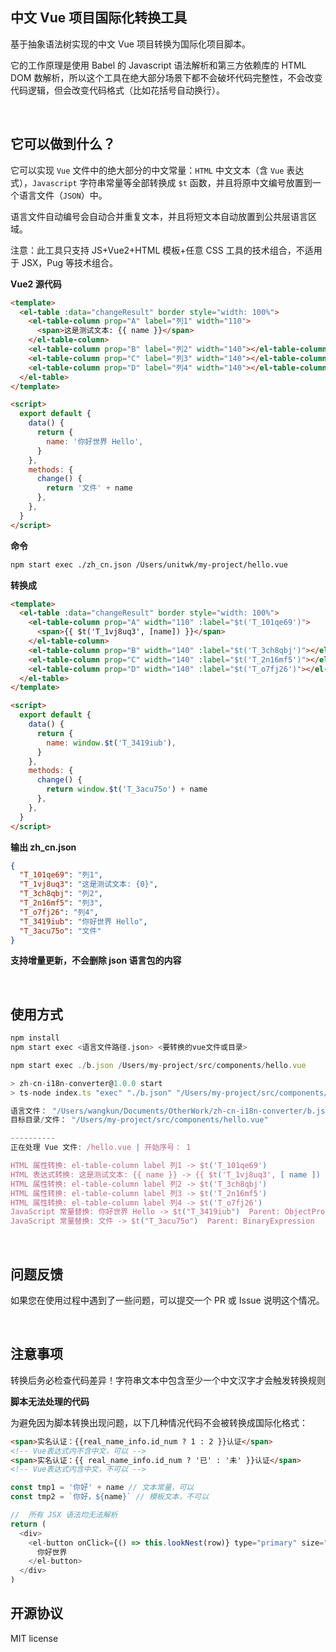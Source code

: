 ## 中文 Vue 项目国际化转换工具

基于抽象语法树实现的中文 Vue 项目转换为国际化项目脚本。

它的工作原理是使用 Babel 的 Javascript 语法解析和第三方依赖库的 HTML DOM 数解析，所以这个工具在绝大部分场景下都不会破坏代码完整性，不会改变代码逻辑，但会改变代码格式（比如花括号自动换行）。

<br />

## 它可以做到什么？

它可以实现 `Vue` 文件中的绝大部分的中文常量：`HTML` 中文文本（含 `Vue` 表达式），`Javascript` 字符串常量等全部转换成 `$t` 函数，并且将原中文编号放置到一个语言文件（`JSON`）中。

语言文件自动编号会自动合并重复文本，并且将短文本自动放置到公共层语言区域。

注意：此工具只支持 JS+Vue2+HTML 模板+任意 CSS 工具的技术组合，不适用于 JSX，Pug 等技术组合。

**Vue2 源代码**

```html
<template>
  <el-table :data="changeResult" border style="width: 100%">
    <el-table-column prop="A" label="列1" width="110">
      <span>这是测试文本: {{ name }}</span>
    </el-table-column>
    <el-table-column prop="B" label="列2" width="140"></el-table-column>
    <el-table-column prop="C" label="列3" width="140"></el-table-column>
    <el-table-column prop="D" label="列4" width="140"></el-table-column>
  </el-table>
</template>

<script>
  export default {
    data() {
      return {
        name: '你好世界 Hello',
      }
    },
    methods: {
      change() {
        return '文件' + name
      },
    },
  }
</script>
```

**命令**

```bash
npm start exec ./zh_cn.json /Users/unitwk/my-project/hello.vue

```

**转换成**

```html
<template>
  <el-table :data="changeResult" border style="width: 100%">
    <el-table-column prop="A" width="110" :label="$t('T_101qe69')">
      <span>{{ $t('T_1vj8uq3', [name]) }}</span>
    </el-table-column>
    <el-table-column prop="B" width="140" :label="$t('T_3ch8qbj')"></el-table-column>
    <el-table-column prop="C" width="140" :label="$t('T_2n16mf5')"></el-table-column>
    <el-table-column prop="D" width="140" :label="$t('T_o7fj26')"></el-table-column>
  </el-table>
</template>

<script>
  export default {
    data() {
      return {
        name: window.$t('T_3419iub'),
      }
    },
    methods: {
      change() {
        return window.$t('T_3acu75o') + name
      },
    },
  }
</script>
```

**输出 zh_cn.json**

```json
{
  "T_101qe69": "列1",
  "T_1vj8uq3": "这是测试文本: {0}",
  "T_3ch8qbj": "列2",
  "T_2n16mf5": "列3",
  "T_o7fj26": "列4",
  "T_3419iub": "你好世界 Hello",
  "T_3acu75o": "文件"
}
```

**支持增量更新，不会删除 json 语言包的内容**

<br />

## 使用方式

```bash
npm install
npm start exec <语言文件路径.json> <要转换的vue文件或目录>
```

```javascript
npm start exec ./b.json /Users/my-project/src/components/hello.vue

> zh-cn-i18n-converter@1.0.0 start
> ts-node index.ts "exec" "./b.json" "/Users/my-project/src/components/hello.vue"

语言文件： "/Users/wangkun/Documents/OtherWork/zh-cn-i18n-converter/b.json"
目标目录/文件： "/Users/my-project/src/components/hello.vue"

----------
正在处理 Vue 文件: /hello.vue | 开始序号： 1

HTML 属性转换: el-table-column label 列1 -> $t('T_101qe69')
HTML 表达式转换: 这是测试文本: {{ name }} -> {{ $t('T_1vj8uq3', [ name ]) }}
HTML 属性转换: el-table-column label 列2 -> $t('T_3ch8qbj')
HTML 属性转换: el-table-column label 列3 -> $t('T_2n16mf5')
HTML 属性转换: el-table-column label 列4 -> $t('T_o7fj26')
JavaScript 常量替换: 你好世界 Hello -> $t("T_3419iub")  Parent: ObjectProperty
JavaScript 常量替换: 文件 -> $t("T_3acu75o")  Parent: BinaryExpression

```

<br />

## 问题反馈

如果您在使用过程中遇到了一些问题，可以提交一个 PR 或 Issue 说明这个情况。

<br />

## 注意事项

转换后务必检查代码差异！字符串文本中包含至少一个中文汉字才会触发转换规则

**脚本无法处理的代码**

为避免因为脚本转换出现问题，以下几种情况代码不会被转换成国际化格式：

```html
<span>实名认证：{{real_name_info.id_num ? 1 : 2 }}认证</span>
<!-- Vue表达式内不含中文，可以 -->
<span>实名认证：{{ real_name_info.id_num ? '已' : '未' }}认证</span>
<!-- Vue表达式内含中文，不可以 -->
```

```javascript
const tmp1 = '你好' + name // 文本常量，可以
const tmp2 = `你好，${name}` // 模板文本，不可以
```

```javascript
//  所有 JSX 语法均无法解析
return (
  <div>
    <el-button onClick={() => this.lookNest(row)} type="primary" size="small">
      你好世界
    </el-button>
  </div>
)
```

## 开源协议

MIT license

<br />
